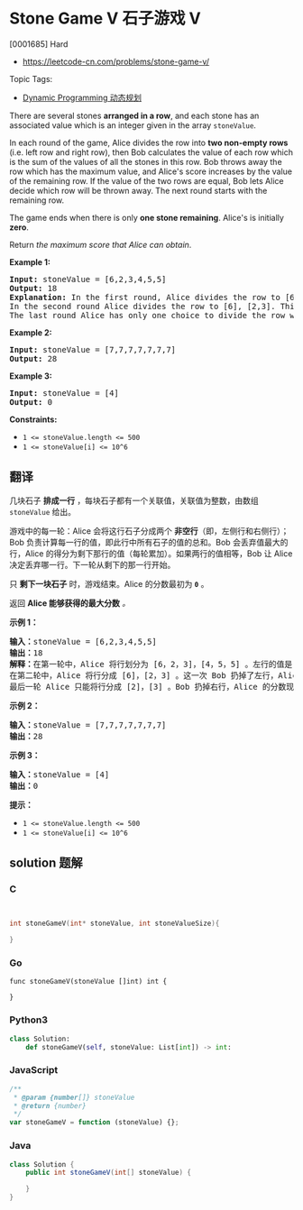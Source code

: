 # Stone Game V 石子游戏 V

[0001685] Hard

- https://leetcode-cn.com/problems/stone-game-v/

Topic Tags:

- [Dynamic Programming 动态规划](https://leetcode-cn.com/tag/dynamic-programming/)

There are several stones **arranged in a row**, and each stone has an associated value which is an integer given in the array `stoneValue`.

In each round of the game, Alice divides the row into **two non-empty rows** (i.e. left row and right row), then Bob calculates the value of each row which is the sum of the values of all the stones in this row. Bob throws away the row which has the maximum value, and Alice's score increases by the value of the remaining row. If the value of the two rows are equal, Bob lets Alice decide which row will be thrown away. The next round starts with the remaining row.

The game ends when there is only **one stone remaining**. Alice's is initially **zero**.

Return _the maximum score that Alice can obtain_.

**Example 1:**

<pre><strong>Input:</strong> stoneValue = [6,2,3,4,5,5]
<strong>Output:</strong> 18
<strong>Explanation:</strong> In the first round, Alice divides the row to [6,2,3], [4,5,5]. The left row has the value 11 and the right row has value 14. Bob throws away the right row and Alice's score is now 11.
In the second round Alice divides the row to [6], [2,3]. This time Bob throws away the left row and Alice's score becomes 16 (11 + 5).
The last round Alice has only one choice to divide the row which is [2], [3]. Bob throws away the right row and Alice's score is now 18 (16 + 2). The game ends because only one stone is remaining in the row.
</pre>

**Example 2:**

<pre><strong>Input:</strong> stoneValue = [7,7,7,7,7,7,7]
<strong>Output:</strong> 28
</pre>

**Example 3:**

<pre><strong>Input:</strong> stoneValue = [4]
<strong>Output:</strong> 0
</pre>

**Constraints:**

- `1 <= stoneValue.length <= 500`
- `1 <= stoneValue[i] <= 10^6`

## 翻译

几块石子 **排成一行** ，每块石子都有一个关联值，关联值为整数，由数组 `stoneValue` 给出。

游戏中的每一轮：Alice 会将这行石子分成两个 **非空行**（即，左侧行和右侧行）；Bob 负责计算每一行的值，即此行中所有石子的值的总和。Bob 会丢弃值最大的行，Alice 的得分为剩下那行的值（每轮累加）。如果两行的值相等，Bob 让 Alice 决定丢弃哪一行。下一轮从剩下的那一行开始。

只 **剩下一块石子** 时，游戏结束。Alice 的分数最初为 **`0`** 。

返回 **Alice 能够获得的最大分数** _。_

**示例 1：**

<pre><strong>输入：</strong>stoneValue = [6,2,3,4,5,5]
<strong>输出：</strong>18
<strong>解释：</strong>在第一轮中，Alice 将行划分为 [6，2，3]，[4，5，5] 。左行的值是 11 ，右行的值是 14 。Bob 丢弃了右行，Alice 的分数现在是 11 。
在第二轮中，Alice 将行分成 [6]，[2，3] 。这一次 Bob 扔掉了左行，Alice 的分数变成了 16（11 + 5）。
最后一轮 Alice 只能将行分成 [2]，[3] 。Bob 扔掉右行，Alice 的分数现在是 18（16 + 2）。游戏结束，因为这行只剩下一块石头了。
</pre>

**示例 2：**

<pre><strong>输入：</strong>stoneValue = [7,7,7,7,7,7,7]
<strong>输出：</strong>28
</pre>

**示例 3：**

<pre><strong>输入：</strong>stoneValue = [4]
<strong>输出：</strong>0
</pre>

**提示：**

- `1 <= stoneValue.length <= 500`
- `1 <= stoneValue[i] <= 10^6`

## solution 题解

### C

```c


int stoneGameV(int* stoneValue, int stoneValueSize){

}
```

### Go

```golang
func stoneGameV(stoneValue []int) int {

}
```

### Python3

```python
class Solution:
    def stoneGameV(self, stoneValue: List[int]) -> int:
```

### JavaScript

```javascript
/**
 * @param {number[]} stoneValue
 * @return {number}
 */
var stoneGameV = function (stoneValue) {};
```

### Java

```java
class Solution {
    public int stoneGameV(int[] stoneValue) {

    }
}
```

